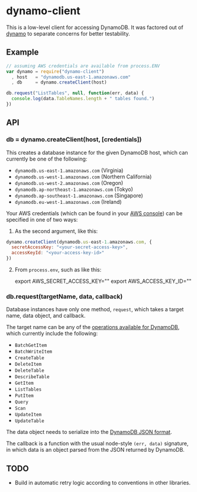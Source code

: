 dynamo-client
=============

This is a low-level client for accessing DynamoDB. It was factored out of [dynamo](http://github.com/jed/dynamo) to separate concerns for better testability.

Example
-------

```javascript
// assuming AWS credentials are available from process.ENV
var dynamo = require("dynamo-client")
  , host   = "dynamodb.us-east-1.amazonaws.com"
  , db     = dynamo.createClient(host)

db.request("ListTables", null, function(err, data) {
  console.log(data.TableNames.length + " tables found.")
})
```

API
---

### db = dynamo.createClient(host, [credentials])

This creates a database instance for the given DynamoDB host, which can currently be one of the following:

- `dynamodb.us-east-1.amazonaws.com` (Virginia)
- `dynamodb.us-west-1.amazonaws.com` (Northern California)
- `dynamodb.us-west-2.amazonaws.com` (Oregon)
- `dynamodb.ap-northeast-1.amazonaws.com` (Tokyo)
- `dynamodb.ap-southeast-1.amazonaws.com` (Singapore)
- `dynamodb.eu-west-1.amazonaws.com` (Ireland)

Your AWS credentials (which can be found in your [AWS console](https://portal.aws.amazon.com/gp/aws/securityCredentials)) can be specified in one of two ways:

1. As the second argument, like this:

```javascript
dynamo.createClient(dynamodb.us-east-1.amazonaws.com, {
  secretAccessKey: "<your-secret-access-key>",
  accessKeyId: "<your-access-key-id>"
})
```

2. From `process.env`, such as like this:

    export AWS_SECRET_ACCESS_KEY="<your-secret-access-key>"
    export AWS_ACCESS_KEY_ID="<your-access-key-id>"

### db.request(targetName, data, callback)

Database instances have only one method, `request`, which takes a target name, data object, and callback.

The target name can be any of the [operations available for DynamoDB](http://docs.amazonwebservices.com/amazondynamodb/latest/developerguide/operationlist.html
), which currently include the following:

- `BatchGetItem`
- `BatchWriteItem`
- `CreateTable`
- `DeleteItem`
- `DeleteTable`
- `DescribeTable`
- `GetItem`
- `ListTables`
- `PutItem`
- `Query`
- `Scan`
- `UpdateItem`
- `UpdateTable`

The data object needs to serialize into the [DynamoDB JSON format](http://docs.amazonwebservices.com/amazondynamodb/latest/developerguide/DataFormat.html).

The callback is a function with the usual node-style `(err, data)` signature, in which data is an object parsed from the JSON returned by DynamoDB.

TODO
----

- Build in automatic retry logic according to conventions in other libraries.
